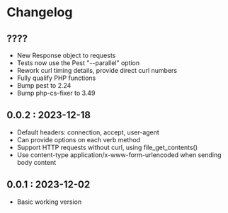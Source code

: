 # Changelog

## ????
- New Response object to requests
- Tests now use the Pest "--parallel" option
- Rework curl timing details, provide direct curl numbers
- Fully qualify PHP functions
- Bump pest to 2.24
- Bump php-cs-fixer to 3.49

## 0.0.2 : 2023-12-18
- Default headers: connection, accept, user-agent
- Can provide options on each verb method
- Support HTTP requests without curl, using file_get_contents()
- Use content-type application/x-www-form-urlencoded when sending body content

## 0.0.1 : 2023-12-02
- Basic working version
